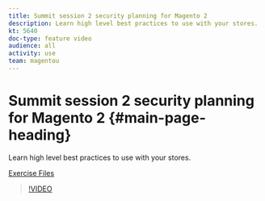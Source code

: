```yaml
---
title: Summit session 2 security planning for Magento 2
description: Learn high level best practices to use with your stores​.
kt: 5640
doc-type: feature video
audience: all
activity: use
team: magentou
---
```


# Summit session 2 security planning for Magento 2 {#main-page-heading}

Learn high level best practices to use with your stores​.

[Exercise Files](/help/security/assets/Security-Exercise-Files.zip)

>[!VIDEO](https://video.tv.adobe.com/v/35722)
